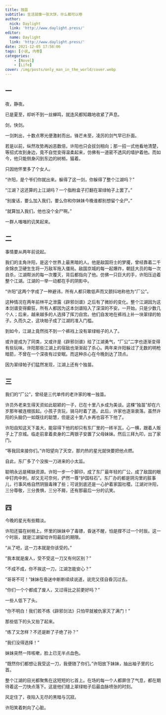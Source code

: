```yaml
---
title: 独苗
subtitle: 生活就像一张大饼，什么都可以卷
author:
  nick: Daylight
  link: 'http://www.daylight.press/'
editor:
  name: Daylight
  link: 'http://www.daylight.press/'
date: 2021-12-05 17:58:06
tags: [小说, 内卷]
categories:
    - [Novel]
    - [Life]
cover: /img/posts/only_man_in_the_world/cover.webp
---
```

## 一

夜，静夜。

已是夏至，却听不到一丝蝉鸣，就连风都知趣地收紧了声息。

剑，快剑。

一剑刺出，十数点寒光便激射而出。锋芒未至，凌厉的剑气早已扑面。

若是以前，纵然攻势再凶恶数倍，许阳也只会拔剑相向；那一招一式他看地清楚，等招式攻到身边，竟不自觉变得温柔起来，仿佛有一道密不透风的墙护着他。而如今，他只能侧身闪到东边的树梢，猫着。

只因他怀里多了个女人。

“许阳，是个爷们你就出来。躲得了这一剑，你躲得了整个江湖吗？”

“江湖？这还算的上江湖吗？一个脂粉盒子打翻在翠绿帕子上罢了。”

“别废话，要么加入我们，要么你和你妹妹今晚谁都别想留个全尸。”

“就算加入我们，他也没个全尸啊。”

一群人嗤嗤的讥笑起来。

## 二

事情要从两年前说起。

我们的主角许阳，是这个世界上最黑暗的人。他是敌国将士的梦魇，曾经靠着二千余锦衣卫硬生生将一万敌军拖入僵局。敌国京城的每一起爆炸，朝廷大员的每一次自杀，江湖帮派的每一次覆灭，背后都指向了他。仿佛一只巨大的手，许阳压迫着整个江湖。江湖的一举一动都在手的阴影中。

“许阳”这两个字成了一种避讳，所有人都只敢低声而又颤抖地称他为“厂公”。

这种情况在两年前林平之泄露《辟邪剑谱》之后有了微妙的变化。整个江湖因为这本剑谱变得癫狂，所有人都因为这本剑谱陷入了深深的不安。一开始，只是少数几个人；后来，越来越多的人选择了挥刀自宫。他们自发地在裤裆上补一块翠绿的帕子。久而久之，这块帕子成了江湖的准入门槛。

到如今，江湖上竟然找不到一个裤裆上没有翠绿帕子的人了。

或许是成为了同类，又或许是《辟邪剑谱》给了江湖勇气，“厂公”二字也逐渐变得有些玩味。许阳那些江湖上的宿敌也渐渐起了杀心。两年来许阳躲过了无数的明枪暗箭，不曾在一个深夜有过安眠。而这种杀心在今晚到达了顶点。

因为翠绿帕子们猛然发现，江湖上还有个独苗。

## 三

我们的“厂公”，曾经是三代单传的老许家的唯一独苗。

许员外老来生得天资如此聪颖的一子，已在十里八乡成为美谈。这棵“独苗”却在六岁那年被连根拔起。小孩子贪玩，骑马时着了道。此后，许家也逐渐衰落。虽然许阳的头脑仍一如既往的聪慧，但是这十里八乡再也容不下他了。

许阳自知这天下虽大，能容得下他的却只有东厂里的一砖半瓦，心一横，跟着人贩子上了京城。临走前拿着卖身的二两银子安置了父母妹妹。然后三拜九叩，出了家门。

“等我回来接你们。”许阳望向了天空，那灼热的星光就快要把他点燃。

自此，东厂多了个没挨一刀进来的小太监。

聪明永远是稀缺资源。许阳一步一个脚印，成了东厂最年轻的厂公，成了敌国的眼中钉肉中刺，却又无可奈何，俨然一尊“护国柱石”。东厂办的都是阴沟里的脏事儿，行事风格自然阴狠毒辣了些；可说到底还是一心护着家国社稷。江湖对许阳，三分尊敬，三分畏惧，三分不屑，还有那最后一分的讥笑。

## 四

今晚的星光有些黯淡。

许阳还猫在树梢上。怀里的妹妹中了毒镖，昏迷不醒，怕是撑不过一个时辰。这一个时辰，就是江湖留给许阳最后的期限。

“从了吧，这一刀本就是你该受的。”

“我本就是废人，受不受这一刀又有何区别？”

“不成不成，你不挨这一刀，江湖怎能安心？”

“哥哥不可！”妹妹在昏迷中断断续续说道，说完又径自昏沉过去。

“你们一个个都成了废人，又过得比之前更好吗？”

一些人低下了头。

“你不明白！我们若不练《辟邪剑法》只怕早就被仇家灭了满门！”

那些低下的头又抬了起来。

“练了又怎样？不还是断了子绝了孙？”

“我们没得选择！”

妹妹突然一阵咳嗽，脸上已无半点血色。

“既然你们都想让我受这一刀，我便随了你们。”许阳放下妹妹，抽出袖子里的匕首。

整个江湖的目光都聚焦在这短短的匕首上。在场的每一个人都屏住了气息，都在期待着这一刀快点落下。这是他们缝上翠绿帕子后最血脉喷张的时刻。

风定住了，夜陷入无尽的黑暗与沉寂。

许阳笑着刺向了心脏。
